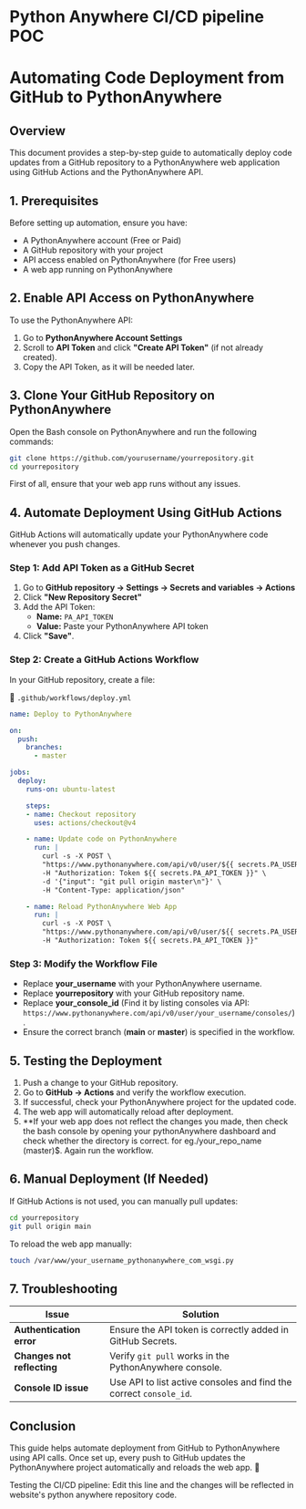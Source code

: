 # Python Anywhere CI/CD pipeline POC

# Automating Code Deployment from GitHub to PythonAnywhere

## Overview

This document provides a step-by-step guide to automatically deploy code updates from a GitHub repository to a PythonAnywhere web application using GitHub Actions and the PythonAnywhere API.

## 1. Prerequisites

Before setting up automation, ensure you have:

- A PythonAnywhere account (Free or Paid)
- A GitHub repository with your project
- API access enabled on PythonAnywhere (for Free users)
- A web app running on PythonAnywhere

## 2. Enable API Access on PythonAnywhere

To use the PythonAnywhere API:

1. Go to **PythonAnywhere Account Settings**
2. Scroll to **API Token** and click **"Create API Token"** (if not already created).
3. Copy the API Token, as it will be needed later.

## 3. Clone Your GitHub Repository on PythonAnywhere

Open the Bash console on PythonAnywhere and run the following commands:

```bash
git clone https://github.com/yourusername/yourrepository.git
cd yourrepository
```
First of all, ensure that your web app runs without any issues.

## 4. Automate Deployment Using GitHub Actions

GitHub Actions will automatically update your PythonAnywhere code whenever you push changes.

### Step 1: Add API Token as a GitHub Secret

1. Go to **GitHub repository → Settings → Secrets and variables → Actions**
2. Click **"New Repository Secret"**
3. Add the API Token:
   - **Name:** `PA_API_TOKEN`
   - **Value:** Paste your PythonAnywhere API token
4. Click **"Save"**.

### Step 2: Create a GitHub Actions Workflow

In your GitHub repository, create a file:

📄 `.github/workflows/deploy.yml`

```yaml
name: Deploy to PythonAnywhere

on:
  push:
    branches:
      - master

jobs:
  deploy:
    runs-on: ubuntu-latest

    steps:
    - name: Checkout repository
      uses: actions/checkout@v4

    - name: Update code on PythonAnywhere
      run: |
        curl -s -X POST \
        "https://www.pythonanywhere.com/api/v0/user/${{ secrets.PA_USERNAME }}/consoles/38366532/send_input/" \
        -H "Authorization: Token ${{ secrets.PA_API_TOKEN }}" \
        -d '{"input": "git pull origin master\n"}' \
        -H "Content-Type: application/json"

    - name: Reload PythonAnywhere Web App
      run: |
        curl -s -X POST \
        "https://www.pythonanywhere.com/api/v0/user/${{ secrets.PA_USERNAME }}/webapps/${{ secrets.PA_USERNAME }}.pythonanywhere.com/reload/" \
        -H "Authorization: Token ${{ secrets.PA_API_TOKEN }}"
```

### Step 3: Modify the Workflow File

- Replace **your_username** with your PythonAnywhere username.
- Replace **yourrepository** with your GitHub repository name.
- Replace **your_console_id** (Find it by listing consoles via API: `https://www.pythonanywhere.com/api/v0/user/your_username/consoles/`).
- Ensure the correct branch (**main** or **master**) is specified in the workflow.

## 5. Testing the Deployment

1. Push a change to your GitHub repository.
2. Go to **GitHub → Actions** and verify the workflow execution.
3. If successful, check your PythonAnywhere project for the updated code.
4. The web app will automatically reload after deployment.
5. **If your web app does not reflect the changes you made, then check the bash console by opening your pythonAnywhere dashboard and check whether the directory is correct. for eg./your_repo_name (master)$. Again run the workflow.

## 6. Manual Deployment (If Needed)

If GitHub Actions is not used, you can manually pull updates:

```bash
cd yourrepository
git pull origin main
```

To reload the web app manually:

```bash
touch /var/www/your_username_pythonanywhere_com_wsgi.py
```

## 7. Troubleshooting

| Issue | Solution |
|--------|----------|
| **Authentication error** | Ensure the API token is correctly added in GitHub Secrets. |
| **Changes not reflecting** | Verify `git pull` works in the PythonAnywhere console. |
| **Console ID issue** | Use API to list active consoles and find the correct `console_id`. |

## Conclusion

This guide helps automate deployment from GitHub to PythonAnywhere using API calls. Once set up, every push to GitHub updates the PythonAnywhere project automatically and reloads the web app. 🚀

Testing the CI/CD pipeline:
Edit this line and the changes will be reflected in website's python anywhere repository code.







